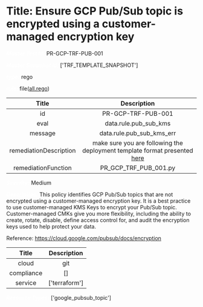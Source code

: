 



# Title: Ensure GCP Pub/Sub topic is encrypted using a customer-managed encryption key


***<font color="white">Master Test Id:</font>*** PR-GCP-TRF-PUB-001

***<font color="white">Master Snapshot Id:</font>*** ['TRF_TEMPLATE_SNAPSHOT']

***<font color="white">type:</font>*** rego

***<font color="white">rule:</font>*** file([all.rego])  
  
  
  
  

|Title|Description|
| :---: | :---: |
|id|PR-GCP-TRF-PUB-001|
|eval|data.rule.pub_sub_kms|
|message|data.rule.pub_sub_kms_err|
|remediationDescription|make sure you are following the deployment template format presented <a href='https://registry.terraform.io/providers/hashicorp/google/latest/docs/resources/compute_security_policy' target='_blank'>here</a>|
|remediationFunction|PR_GCP_TRF_PUB_001.py|


***<font color="white">Severity:</font>*** Medium

***<font color="white">Description:</font>*** This policy identifies GCP Pub/Sub topics that are not encrypted using a customer-managed encryption key. It is a best practice to use customer-managed KMS Keys to encrypt your Pub/Sub topic. Customer-managed CMKs give you more flexibility, including the ability to create, rotate, disable, define access control for, and audit the encryption keys used to help protect your data.

Reference: https://cloud.google.com/pubsub/docs/encryption  
  
  

|Title|Description|
| :---: | :---: |
|cloud|git|
|compliance|[]|
|service|['terraform']|


***<font color="white">Resource Types:</font>*** ['google_pubsub_topic']


[all.rego]: https://github.com/prancer-io/prancer-compliance-test/tree/master/google/terraform/all.rego
